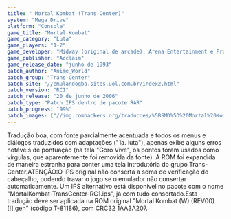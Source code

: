 ```yaml
---
title: " Mortal Kombat (Trans-Center)"
system: "Mega Drive"
platform: "Console"
game_title: "Mortal Kombat"
game_category: "Luta"
game_players: "1-2"
game_developer: "Midway (original de arcade), Arena Entertainment e Probe"
game_publisher: "Acclaim"
game_release_date: "junho de 1993"
patch_author: "Anime_World"
patch_group: "Trans-Center"
patch_site: "//emulandogba.sites.uol.com.br/index2.html"
patch_version: "RC1"
patch_release: "20 de junho de 2006"
patch_type: "Patch IPS dentro de pacote RAR"
patch_progress: "99%"
patch_images: ["//img.romhackers.org/traducoes/%5BSMD%5D%20Mortal%20Kombat%20-%20Trans-Center%20-%201.png","//img.romhackers.org/traducoes/%5BSMD%5D%20Mortal%20Kombat%20-%20Trans-Center%20-%202.png","//img.romhackers.org/traducoes/%5BSMD%5D%20Mortal%20Kombat%20-%20Trans-Center%20-%203.png"]
---
```

Tradução boa, com fonte parcialmente acentuada e todos os menus e diálogos traduzidos com adaptações ("1a. luta"), apenas exibe alguns erros notáveis de pontuação (na tela "Goro Vive", os pontos foram usados como vírgulas, que aparentemente foi removida da fonte). A ROM foi expandida de maneira estranha para conter uma tela introdutória do grupo Trans-Center.ATENÇÃO:O IPS original não conserta a soma de verificação do cabeçalho, podendo travar o jogo se o emulador não consertar automaticamente. Um IPS alternativo está disponível no pacote com o nome "MortalKombat-TransCenter-RC1.ips", já com tudo consertado.Esta tradução deve ser aplicada na ROM original "Mortal Kombat (W) (REV00) [!].gen" (código T-81186), com CRC32 1AA3A207.